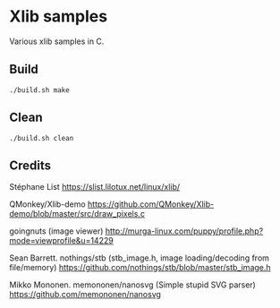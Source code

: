 # Xlib samples
Various xlib samples in C.

## Build
```console
./build.sh make
```
    
## Clean 
```console
./build.sh clean
```

## Credits 
Stéphane List
https://slist.lilotux.net/linux/xlib/

QMonkey/Xlib-demo
https://github.com/QMonkey/Xlib-demo/blob/master/src/draw_pixels.c

goingnuts (image viewer)
http://murga-linux.com/puppy/profile.php?mode=viewprofile&u=14229

Sean Barrett. nothings/stb (stb_image.h, image loading/decoding from file/memory)
https://github.com/nothings/stb/blob/master/stb_image.h

Mikko Mononen. memononen/nanosvg (Simple stupid SVG parser)
https://github.com/memononen/nanosvg




